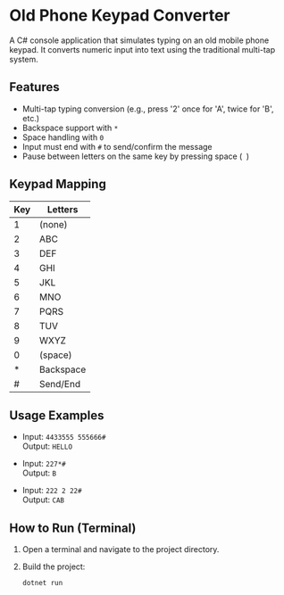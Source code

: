 # Old Phone Keypad Converter

A C# console application that simulates typing on an old mobile phone keypad. It converts numeric input into text using the traditional multi-tap system.

## Features

- Multi-tap typing conversion (e.g., press '2' once for 'A', twice for 'B', etc.)
- Backspace support with `*`
- Space handling with `0`
- Input must end with `#` to send/confirm the message
- Pause between letters on the same key by pressing space (` `)

## Keypad Mapping

| Key | Letters |
|-----|---------|
| 1   | (none)  |
| 2   | ABC     |
| 3   | DEF     |
| 4   | GHI     |
| 5   | JKL     |
| 6   | MNO     |
| 7   | PQRS    |
| 8   | TUV     |
| 9   | WXYZ    |
| 0   | (space) |
| *   | Backspace |
| #   | Send/End |

## Usage Examples

- Input: `4433555 555666#`  
  Output: `HELLO`

- Input: `227*#`  
  Output: `B`

- Input: `222 2 22#`  
  Output: `CAB`

## How to Run (Terminal)

1. Open a terminal and navigate to the project directory.
2. Build the project:

   ```bash
   dotnet run
